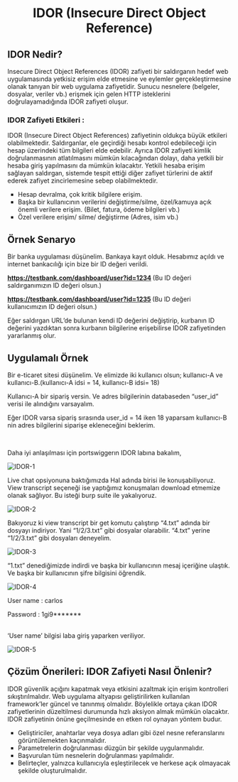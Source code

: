 <h1 align="center"> IDOR (Insecure Direct Object Reference) </h1>

<h2> IDOR Nedir? </h2>
Insecure Direct Object References (IDOR) zafiyeti bir saldırganın hedef web uygulamasında yetkisiz erişim elde etmesine ve eylemler gerçekleştirmesine olanak tanıyan bir web uygulama zafiyetidir. Sunucu nesnelere (belgeler, dosyalar, veriler vb.) erişmek için gelen HTTP isteklerini doğrulayamadığında IDOR zafiyeti oluşur.

<h3> IDOR Zafiyeti Etkileri : </h3>

IDOR (Insecure Direct Object References) zafiyetinin oldukça büyük etkileri olabilmektedir. Saldırganlar, ele geçirdiği hesabı kontrol edebileceği için hesap üzerindeki tüm bilgileri elde edebilir. Ayrıca IDOR zafiyeti kimlik doğrulanmasının atlatılmasını mümkün kılacağından dolayı, daha yetkili bir hesaba giriş yapılmasını da mümkün kılacaktır. Yetkili hesaba erişim sağlayan saldırgan, sistemde tespit ettiği diğer zafiyet türlerini de aktif ederek zafiyet zincirlemesine sebep olabilmektedir.

<ul style="list-style-type:square;">
  <li> Hesap devralma, çok kritik bilgilere erişim. </li>
  <li> Başka bir kullanıcının verilerini değiştirme/silme, özel/kamuya açık önemli verilere erişim. (Bilet, fatura, ödeme bilgileri vb.) </li>
  <li> Özel verilere erişim/ silme/ değiştirme (Adres, isim vb.) </li>
</ul>


<h2> Örnek Senaryo </h2>

Bir banka uygulaması düşünelim. Bankaya kayıt olduk. Hesabımız açıldı ve internet bankacılığı için bize bir ID değeri verildi.

<b> https://testbank.com/dashboard/user?id=1234 </b> (Bu ID değeri saldırganımızın ID değeri olsun.)

<b> https://testbank.com/dashboard/user?id=1235 </b> (Bu ID değeri kullanıcımızın ID değeri olsun.)

Eğer saldırgan URL’de bulunan kendi ID değerini değiştirip, kurbanın ID değerini yazdıktan sonra kurbanın bilgilerine erişebilirse IDOR zafiyetinden yararlanmış olur.

<h2> Uygulamalı Örnek </h2>

Bir e-ticaret sitesi düşünelim. Ve elimizde iki kullanıcı olsun; kullanıcı-A ve kullanıcı-B.(kullanıcı-A idsi = 14, kullanıcı-B idsi= 18) 

Kullanıcı-A bir sipariş versin. Ve adres bilgilerinin databaseden  “user_id” verisi ile alındığını varsayalım. 

Eğer IDOR varsa sipariş sırasında user_id = 14 iken 18 yaparsam kullanıcı-B nin adres bilgilerini siparişe ekleneceğini beklerim.

<br>

Daha iyi anlaşılması için portswiggerın IDOR labına bakalım,
<br>


![IDOR-1](https://github.com/oakkaya098/Cyber-Security/assets/152402130/b6e04a3e-0e80-44f3-8e49-f87efdecda22)

Live chat opsiyonuna baktığımızda Hal adında birisi ile konuşabiliyoruz. View transcript seçeneği ise yaptığımız konuşmaları download etmemize olanak sağlıyor. Bu isteği burp suite ile yakalıyoruz.

![IDOR-2](https://github.com/oakkaya098/Cyber-Security/assets/152402130/1f88c593-0b26-4fa0-9b5f-fb9261fec588)


Bakıyoruz ki view transcript bir get komutu çalıştırıp “4.txt” adında bir dosyayı indiriyor. Yani “1/2/3.txt” gibi dosyalar olarabilir. “4.txt” yerine “1/2/3.txt” gibi dosyaları deneyelim. 

![IDOR-3](https://github.com/oakkaya098/Cyber-Security/assets/152402130/0374bf7a-6799-461d-833e-73ae0b96c19c)


“1.txt” denediğimizde indirdi ve başka bir kullanıcının mesaj içeriğine ulaştık. Ve başka bir kullanıcının şifre bilgisini öğrendik. 

![IDOR-4](https://github.com/oakkaya098/Cyber-Security/assets/152402130/5e358f1c-5919-4153-9263-c6f76f34f497)


User name : carlos

Password : 1gi9*******
<br>
<br>

‘User name’ bilgisi laba giriş yaparken veriliyor.


![IDOR-5](https://github.com/oakkaya098/Cyber-Security/assets/152402130/68e9bfc7-f9af-4a39-b8ee-ef69dfe92800)




<h2> Çözüm Önerileri: IDOR Zafiyeti Nasıl Önlenir? </h2>

IDOR güvenlik açığını kapatmak veya etkisini azaltmak için erişim kontrolleri sıkıştırılmalıdır. Web uygulama altyapısı geliştirilirken kullanılan framework’ler güncel ve tanınmış olmalıdır. Böylelikle ortaya çıkan IDOR zafiyetlerinin düzeltilmesi durumunda hızlı aksiyon almak mümkün olacaktır. IDOR zafiyetinin önüne geçilmesinde en etken rol oynayan yöntem budur.

<ul style="list-style-type:square;">
  <li> Geliştiriciler, anahtarlar veya dosya adları gibi özel nesne referanslarını görüntülemekten kaçınmalıdır. </li>
  <li> Parametrelerin doğrulanması düzgün bir şekilde uygulanmalıdır. </li>
  <li> Başvurulan tüm nesnelerin doğrulanması yapılmalıdır. </li>
  <li> Belirteçler, yalnızca kullanıcıyla eşleştirilecek ve herkese açık olmayacak şekilde oluşturulmalıdır. </li>
</ul>
